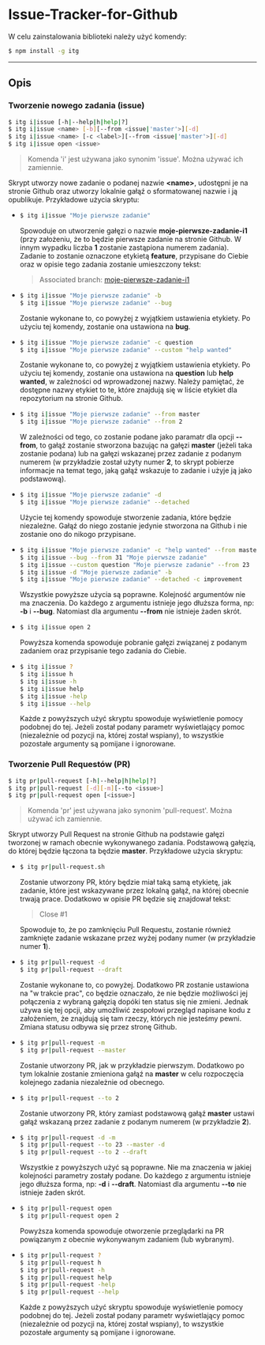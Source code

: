 # Issue-Tracker-for-Github

W celu zainstalowania biblioteki należy użyć komendy:
```bash
$ npm install -g itg
```
---
## Opis

### Tworzenie nowego zadania (issue)

```bash
$ itg i|issue [-h|--help|h|help|?]
$ itg i|issue <name> [-b][--from <issue|'master'>][-d]
$ itg i|issue <name> [-c <label>][--from <issue|'master'>][-d]
$ itg i|issue open <issue>
```
> Komenda 'i' jest używana jako synonim 'issue'. Można używać ich zamiennie.

Skrypt utworzy nowe zadanie o podanej nazwie **&lt;name>**, udostępni je na stronie Github oraz utworzy lokalnie gałąź o sformatowanej nazwie i ją opublikuje.
Przykładowe użycia skryptu:

- 
  ```bash
  $ itg i|issue "Moje pierwsze zadanie"
  ```
  Spowoduje on utworzenie gałęzi o nazwie **moje-pierwsze-zadanie-i1** (przy założeniu, że to będzie pierwsze zadanie na stronie Github. W innym wypadku liczba **1** zostanie zastąpiona numerem zadania).
  Zadanie to zostanie oznaczone etykietą **feature**, przypisane do Ciebie oraz w opisie tego zadania zostanie umieszczony tekst: 
  > Associated branch: [moje-pierwsze-zadanie-i1](http://link_do_strony_z_gałęzią)
- 
  ```bash
  $ itg i|issue "Moje pierwsze zadanie" -b
  $ itg i|issue "Moje pierwsze zadanie" --bug
  ```
  Zostanie wykonane to, co powyżej z wyjątkiem ustawienia etykiety. Po użyciu tej komendy, zostanie ona ustawiona na **bug**.
- 
  ```bash
  $ itg i|issue "Moje pierwsze zadanie" -c question
  $ itg i|issue "Moje pierwsze zadanie" --custom "help wanted"
  ```
  Zostanie wykonane to, co powyżej z wyjątkiem ustawienia etykiety. Po użyciu tej komendy, zostanie ona ustawiona na **question** lub **help wanted**, w zależności od wprowadzonej nazwy. Należy pamiętać, że dostępne nazwy etykiet to te, które znajdują się w liście etykiet dla repozytorium na stronie Github.
- 
  ```bash
  $ itg i|issue "Moje pierwsze zadanie" --from master
  $ itg i|issue "Moje pierwsze zadanie" --from 2
  ```
  W zależności od tego, co zostanie podane jako paramatr dla opcji **--from**, to gałąź zostanie stworzona bazując na gałęzi **master** (jeżeli taka zostanie podana) lub na gałęzi wskazanej przez zadanie z podanym numerem (w przykładzie został użyty numer **2**, to skrypt pobierze informacje na temat tego, jaką gałąź wskazuje to zadanie i użyje ją jako podstawową).
- 
  ```bash
  $ itg i|issue "Moje pierwsze zadanie" -d
  $ itg i|issue "Moje pierwsze zadanie" --detached
  ```
  Użycie tej komendy spowoduje stworzenie zadania, które będzie niezależne. Gałąź do niego zostanie jedynie stworzona na Github i nie zostanie ono do nikogo przypisane.
- 
  ```bash
  $ itg i|issue "Moje pierwsze zadanie" -c "help wanted" --from master
  $ itg i|issue --bug --from 31 "Moje pierwsze zadanie"
  $ itg i|issue --custom question "Moje pierwsze zadanie" --from 23
  $ itg i|issue -d "Moje pierwsze zadanie" -b
  $ itg i|issue "Moje pierwsze zadanie" --detached -c improvement
  ```
  Wszystkie powyższe użycia są poprawne. Kolejność argumentów nie ma znaczenia. Do każdego z argumentu istnieje jego dłuższa forma, np: **-b** i **--bug**. Natomiast dla argumentu **--from** nie istnieje żaden skrót.
- 
  ```bash
  $ itg i|issue open 2
  ```
  Powyższa komenda spowoduje pobranie gałęzi związanej z podanym zadaniem oraz przypisanie tego zadania do Ciebie.
- 
  ```bash
  $ itg i|issue ?
  $ itg i|issue h
  $ itg i|issue -h
  $ itg i|issue help
  $ itg i|issue -help
  $ itg i|issue --help
  ```
  Każde z powyższych użyć skryptu spowoduje wyświetlenie pomocy podobnej do tej.
  Jeżeli został podany parametr wyświetlający pomoc (niezależnie od pozycji na, której został wspiany), to wszystkie pozostałe argumenty są pomijane i ignorowane.

### Tworzenie Pull Requestów (PR)

```bash
$ itg pr|pull-request [-h|--help|h|help|?]
$ itg pr|pull-request [-d][-m][--to <issue>]
$ itg pr|pull-request open [<issue>]
```
> Komenda 'pr' jest używana jako synonim 'pull-request'. Można używać ich zamiennie.

Skrypt utworzy Pull Request na stronie Github na podstawie gałęzi tworzonej w ramach obecnie wykonywanego zadania. Podstawową gałęzią, do której będzie łączona ta będzie **master**.
Przykładowe użycia skryptu:

- 
  ```bash
  $ itg pr|pull-request.sh
  ```
  Zostanie utworzony PR, który będzie miał taką samą etykietę, jak zadanie, które jest wskazywane przez lokalną gałąź, na której obecnie trwają prace. Dodatkowo w opisie PR będzie się znajdował tekst:
  > Close #1

  Spowoduje to, że po zamknięciu Pull Requestu, zostanie również zamknięte zadanie wskazane przez wyżej podany numer (w przykładzie numer **1**).
- 
  ```bash
  $ itg pr|pull-request -d
  $ itg pr|pull-request --draft
  ```
  Zostanie wykonane to, co powyżej. Dodatkowo PR zostanie ustawiona na "w trakcie prac", co będzie oznaczało, że nie będzie możliwości jej połączenia z wybraną gałęzią dopóki ten status się nie zmieni. Jednak używa się tej opcji, aby umożliwić zespołowi przegląd napisane kodu z założeniem, że znajdują się tam rzeczy, których nie jesteśmy pewni. Zmiana statusu odbywa się przez stronę Github.
- 
  ```bash
  $ itg pr|pull-request -m
  $ itg pr|pull-request --master
  ```
  Zostanie utworzony PR, jak w przykładzie pierwszym. Dodatkowo po tym lokalnie zostanie zmieniona gałąź na **master** w celu rozpoczęcia kolejnego zadania niezależnie od obecnego.
- 
  ```bash
  $ itg pr|pull-request --to 2
  ```
  Zostanie utworzony PR, który zamiast podstawową gałąź **master** ustawi gałąź wskazaną przez zadanie z podanym numerem (w przykładzie **2**).
- 
  ```bash
  $ itg pr|pull-request -d -m
  $ itg pr|pull-request --to 23 --master -d
  $ itg pr|pull-request --to 2 --draft
  ```
  Wszystkie z powyższych użyć są poprawne. Nie ma znaczenia w jakiej kolejności parametry zostały podane. Do każdego z argumentu istnieje jego dłuższa forma, np: **-d** i **--draft**. Natomiast dla argumentu **--to** nie istnieje żaden skrót.
- 
  ```bash
  $ itg pr|pull-request open
  $ itg pr|pull-request open 2
  ```
  Powyższa komenda spowoduje otworzenie przeglądarki na PR powiązanym z obecnie wykonywanym zadaniem (lub wybranym).
- 
  ```bash
  $ itg pr|pull-request ?
  $ itg pr|pull-request h
  $ itg pr|pull-request -h
  $ itg pr|pull-request help
  $ itg pr|pull-request -help
  $ itg pr|pull-request --help
  ```
  Każde z powyższych użyć skryptu spowoduje wyświetlenie pomocy podobnej do tej.
  Jeżeli został podany parametr wyświetlający pomoc (niezależnie od pozycji na, której został wspiany), to wszystkie pozostałe argumenty są pomijane i ignorowane.
